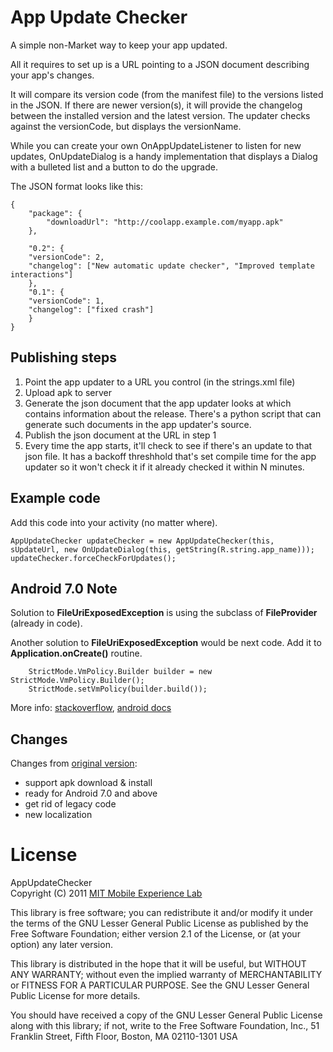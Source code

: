 App Update Checker
==================

A simple non-Market way to keep your app updated.

All it requires to set up is a URL pointing to a JSON document describing your
app's changes.

It will compare its version code (from the manifest file) to the versions
listed in the JSON.  If there are newer version(s), it will provide the
changelog between the installed version and the latest version. The updater
checks against the versionCode, but displays the versionName.

While you can create your own OnAppUpdateListener to listen for new updates,
OnUpdateDialog is a handy implementation that displays a Dialog with a bulleted
list and a button to do the upgrade.

The JSON format looks like this:

    {
        "package": {
            "downloadUrl": "http://coolapp.example.com/myapp.apk"
        },

        "0.2": {
        "versionCode": 2,
        "changelog": ["New automatic update checker", "Improved template interactions"]
        },
        "0.1": {
        "versionCode": 1,
        "changelog": ["fixed crash"]
        }
    }

Publishing steps
----------------

1. Point the app updater to a URL you control (in the strings.xml file)
2. Upload apk to server
3. Generate the json document that the app updater looks at which contains information about the release. There's a python script that can generate such documents in the app updater's source.
4. Publish the json document at the URL in step 1
5. Every time the app starts, it'll check to see if there's an update to that json file. It has a backoff threshhold that's set compile time for the app updater so it won't check it if it already checked it within N minutes.


Example code
------------

Add this code into your activity (no matter where).

    AppUpdateChecker updateChecker = new AppUpdateChecker(this, sUpdateUrl, new OnUpdateDialog(this, getString(R.string.app_name)));
    updateChecker.forceCheckForUpdates();

Android 7.0 Note
----------------

Solution to **FileUriExposedException** is using the subclass of **FileProvider** (already in code).

Another solution to **FileUriExposedException** would be next code. Add it to **Application.onCreate()** routine.

        StrictMode.VmPolicy.Builder builder = new StrictMode.VmPolicy.Builder();
        StrictMode.setVmPolicy(builder.build());

More info: 
[stackoverflow](https://stackoverflow.com/questions/38200282/android-os-fileuriexposedexception-file-storage-emulated-0-test-txt-exposed), 
[android docs](https://developer.android.com/reference/android/os/FileUriExposedException.html)

Changes
-------

Changes from [original version](https://github.com/mitmel/AppUpdateChecker):

- support apk download & install
- ready for Android 7.0 and above
- get rid of legacy code
- new localization


License
=======

AppUpdateChecker  
Copyright (C) 2011 [MIT Mobile Experience Lab][mel]

This library is free software; you can redistribute it and/or
modify it under the terms of the GNU Lesser General Public
License as published by the Free Software Foundation; either
version 2.1 of the License, or (at your option) any later version.

This library is distributed in the hope that it will be useful,
but WITHOUT ANY WARRANTY; without even the implied warranty of
MERCHANTABILITY or FITNESS FOR A PARTICULAR PURPOSE.  See the GNU
Lesser General Public License for more details.

You should have received a copy of the GNU Lesser General Public
License along with this library; if not, write to the Free Software
Foundation, Inc., 51 Franklin Street, Fifth Floor, Boston, MA  02110-1301  USA

[mel]: http://mobile.mit.edu/
